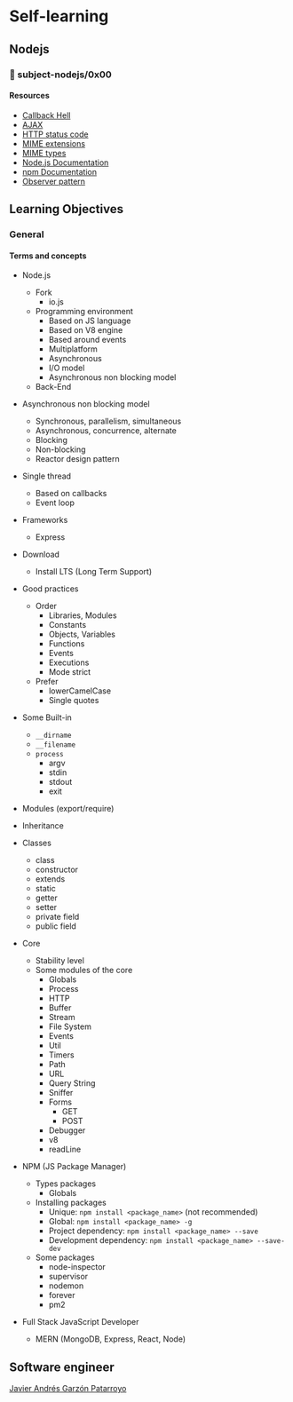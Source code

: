 # Self-learning
## Nodejs
### :open_file_folder: subject-nodejs/0x00

#### Resources
* [Callback Hell](http://callbackhell.com/)
* [AJAX](https://uniwebsidad.com/libros/ajax/capitulo-7)
* [HTTP status code](https://es.wikipedia.org/wiki/Anexo:C%C3%B3digos_de_estado_HTTP)
* [MIME extensions](https://es.wikipedia.org/wiki/Multipurpose_Internet_Mail_Extensions)
* [MIME types](http://sites.utoronto.ca/webdocs/HTMLdocs/Book/Book-3ed/appb/mimetype.html)
* [Node.js Documentation](https://nodejs.org/api/)
* [npm Documentation](https://docs.npmjs.com/)
* [Observer pattern](https://en.wikipedia.org/wiki/Observer_pattern)

## Learning Objectives
### General
#### Terms and concepts
* Node.js
  * Fork
    - io.js
  * Programming environment
    - Based on JS language
    - Based on V8 engine
    - Based around events
    - Multiplatform
    - Asynchronous
    - I/O model
    - Asynchronous non blocking model
  - Back-End
* Asynchronous non blocking model
  - Synchronous, parallelism, simultaneous
  - Asynchronous, concurrence, alternate
  - Blocking
  - Non-blocking
  - Reactor design pattern
* Single thread
  - Based on callbacks
  - Event loop
* Frameworks
  - Express
* Download
  - Install LTS (Long Term Support)
* Good practices
  * Order
    - Libraries, Modules
    - Constants
    - Objects, Variables
    - Functions
    - Events
    - Executions
    - Mode strict
  * Prefer
    - lowerCamelCase
    - Single quotes
* Some Built-in
  - ```__dirname```
  - ```__filename```
  * ```process```
    - argv
    - stdin
    - stdout
    - exit
* Modules (export/require)
* Inheritance
* Classes
  - class
  - constructor
  - extends
  - static
  - getter
  - setter
  - private field
  - public field
* Core
  - Stability level
  * Some modules of the core
    - Globals
    - Process
    - HTTP
    - Buffer
    - Stream
    - File System
    - Events
    - Util
    - Timers
    - Path
    - URL
    - Query String
    - Sniffer
    * Forms
      - GET
      - POST
    - Debugger
    - v8
    - readLine
* NPM (JS Package Manager)
  * Types packages
    - Globals
  * Installing packages
    - Unique: ```npm install <package_name>``` (not recommended)
    - Global: ```npm install <package_name> -g```
    - Project dependency: ```npm install <package_name> --save```
    - Development dependency: ```npm install <package_name> --save-dev```
  * Some packages
    - node-inspector
    - supervisor
    - nodemon
    - forever
    - pm2

* Full Stack JavaScript Developer
  - MERN (MongoDB, Express, React, Node)

## Software engineer
[Javier Andrés Garzón Patarroyo](https://www.javierandresgp.com/)
